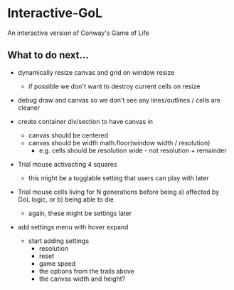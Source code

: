 # Interactive-GoL
An interactive version of Conway's Game of Life




## What to do next...

- dynamically resize canvas and grid on window resize
    - if possible we don't want to destroy current cells on resize

- debug draw and canvas so we don't see any lines/outlines / cells are cleaner
- create container div/section to have canvas in
    - canvas should be centered
    - canvas should be width math.floor(window width / resolution)
        - e.g. cells should be resolution wide - not resolution + remainder

- Trial mouse activacting 4 squares
    - this might be a togglable setting that users can play with later
- Trial mouse cells living for N generations before being a) affected by GoL logic, or b) being able to die
    - again, these might be settings later

- add settings menu with hover expand
    - start adding settings
        - resolution
        - reset
        - game speed
        - the options from the trails above
        - the canvas  width and height?